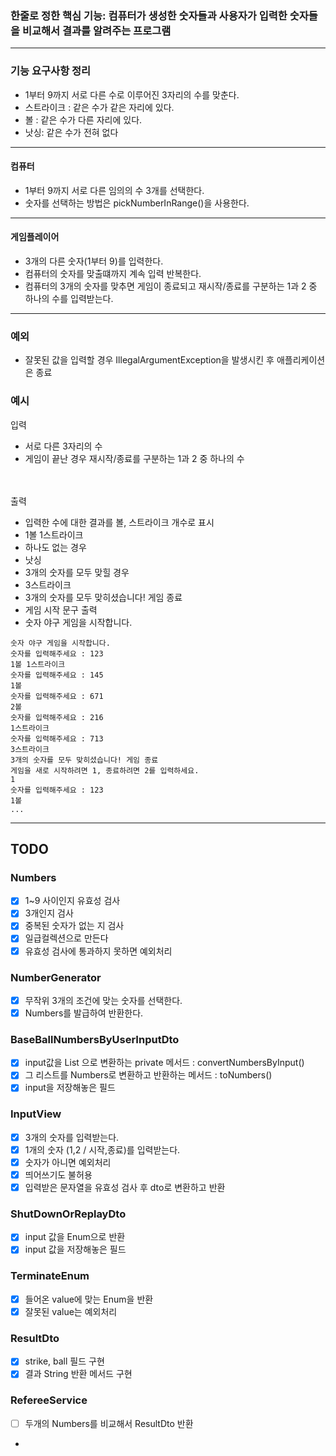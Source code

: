 ### 한줄로 정한 핵심 기능: 컴퓨터가 생성한 숫자들과 사용자가 입력한 숫자들을 비교해서 결과를 알려주는 프로그램

<hr>

### 기능 요구사항 정리

- 1부터 9까지 서로 다른 수로 이루어진 3자리의 수를 맞춘다.
- 스트라이크 : 같은 수가 같은 자리에 있다.
- 볼 : 같은 수가 다른 자리에 있다.
- 낫싱: 같은 수가 전혀 없다

<hr>

#### 컴퓨터

- 1부터 9까지 서로 다른 임의의 수 3개를 선택한다.
- 숫자를 선택하는 방법은 pickNumberInRange()을 사용한다.

<hr>

#### 게임플레이어

- 3개의 다른 숫자(1부터 9)를 입력한다.
- 컴퓨터의 숫자를 맞출떄까지 계속 입력 반복한다.
- 컴퓨터의 3개의 숫자를 맞추면 게임이 종료되고 재시작/종료를 구분하는 1과 2 중 하나의 수를 입력받는다.

<hr>

### 예외

- 잘못된 값을 입력할 경우 IllegalArgumentException을 발생시킨 후 애플리케이션은 종료

### 예시

입력

- 서로 다른 3자리의 수
- 게임이 끝난 경우 재시작/종료를 구분하는 1과 2 중 하나의 수

<br><br>
출력

- 입력한 수에 대한 결과를 볼, 스트라이크 개수로 표시
- 1볼 1스트라이크
- 하나도 없는 경우
- 낫싱
- 3개의 숫자를 모두 맞힐 경우
- 3스트라이크
- 3개의 숫자를 모두 맞히셨습니다! 게임 종료
- 게임 시작 문구 출력
- 숫자 야구 게임을 시작합니다.

```text
숫자 야구 게임을 시작합니다.
숫자를 입력해주세요 : 123
1볼 1스트라이크
숫자를 입력해주세요 : 145
1볼
숫자를 입력해주세요 : 671
2볼
숫자를 입력해주세요 : 216
1스트라이크
숫자를 입력해주세요 : 713
3스트라이크
3개의 숫자를 모두 맞히셨습니다! 게임 종료
게임을 새로 시작하려면 1, 종료하려면 2를 입력하세요.
1
숫자를 입력해주세요 : 123
1볼
...

```

<hr>

## TODO

### Numbers

- [x] 1~9 사이인지 유효성 검사
- [x] 3개인지 검사
- [x] 중복된 숫자가 없는 지 검사
- [x] 일급컬렉션으로 만든다
- [x] 유효성 검사에 통과하지 못하면 예외처리

### NumberGenerator

- [x] 무작위 3개의 조건에 맞는 숫자를 선택한다.
- [x] Numbers를 발급하여 반환한다.

### BaseBallNumbersByUserInputDto

- [x] input값을 List 으로 변환하는 private 메서드 : convertNumbersByInput()
- [x] 그 리스트를 Numbers로 변환하고 반환하는 메서드 : toNumbers()
- [x] input을 저장해놓은 필드

### InputView

- [x] 3개의 숫자를 입력받는다.
- [x] 1개의 숫자 (1,2 / 시작,종료)를 입력받는다.
- [x] 숫자가 아니면 예외처리
- [x] 띄어쓰기도 불허용
- [x] 입력받은 문자열을 유효성 검사 후 dto로 변환하고 반환

### ShutDownOrReplayDto

- [x] input 값을 Enum으로 반환
- [x] input 값을 저장해놓은 필드

### TerminateEnum

- [x] 들어온 value에 맞는 Enum을 반환
- [x] 잘못된 value는 예외처리

### ResultDto

- [x] strike, ball 필드 구현
- [x] 결과 String 반환 메서드 구현

### RefereeService

- [ ] 두개의 Numbers를 비교해서 ResultDto 반환
- 